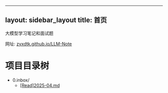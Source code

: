 
---
layout: sidebar_layout
title: 首页
---
 大模型学习笔记和面试题
 
 网址: [zyxdtk.github.io/LLM-Note](https://zyxdtk.github.io/LLM-Note)

# 项目目录树

- 0.inbox/
    - [[Read]2025-04.md](./0.inbox/[Read]2025-04.md)
